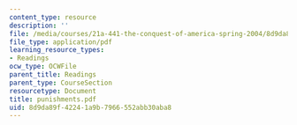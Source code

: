 ```yaml
---
content_type: resource
description: ''
file: /media/courses/21a-441-the-conquest-of-america-spring-2004/8d9da89f42241a9b7966552abb30aba8_punishments.pdf
file_type: application/pdf
learning_resource_types:
- Readings
ocw_type: OCWFile
parent_title: Readings
parent_type: CourseSection
resourcetype: Document
title: punishments.pdf
uid: 8d9da89f-4224-1a9b-7966-552abb30aba8
---
```

